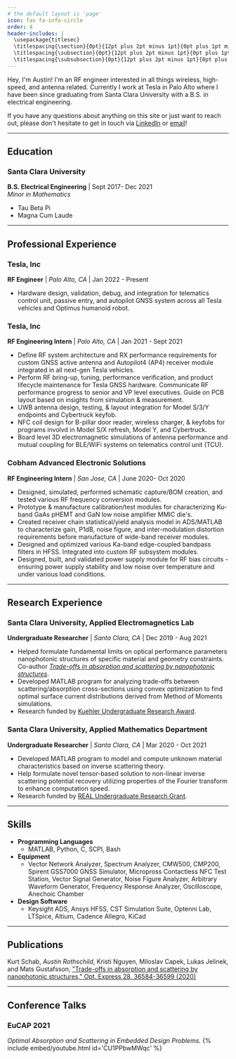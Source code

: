 ```yaml
---
# the default layout is 'page'
icon: fas fa-info-circle
order: 4
header-includes: |
  \usepackage{titlesec}
  \titlespacing{\section}{0pt}{12pt plus 2pt minus 1pt}{0pt plus 1pt minus 1pt}
  \titlespacing{\subsection}{0pt}{12pt plus 2pt minus 1pt}{0pt plus 1pt minus 1pt}
  \titlespacing{\subsubsection}{0pt}{12pt plus 2pt minus 1pt}{0pt plus 1pt minus 1pt}
---
```



Hey, I'm Austin! I'm an RF engineer interested in all things wireless, high-speed, and antenna related. Currently I work at Tesla in Palo Alto where I have been since graduating from Santa Clara University with a B.S. in electrical engineering. 

If you have any questions about anything on this site or just want to reach out, please don't hesitate to get in touch via [LinkedIn](https://www.linkedin.com/in/austin-rothschild-5487747b/) or [email](mailto:aurothschild@gmail.com)!

---

## Education
### Santa Clara University
**B.S. Electrical Engineering** | Sept 2017- Dec 2021 <br/>
_Minor in Mathematics_
- Tau Beta Pi
- Magna Cum Laude

---

## Professional Experience
### Tesla, Inc
**RF Engineer** | _Palo Alto, CA_ | Jan 2022 - Present<br/>
- Hardware design, validation, debug, and integration for telematics control unit, passive entry, and autopilot GNSS system across all Tesla vehicles and Optimus humanoid robot.

### Tesla, Inc
**RF Engineering Intern** | _Palo Alto, CA_ | Jan 2021 - Sept 2021<br/>
- Define RF system architecture and RX performance requirements for custom GNSS active antenna and Autopilot4 (AP4) receiver module integrated in all next-gen Tesla vehicles.
- Perform RF bring-up, tuning, performance verification, and product lifecycle maintenance for Tesla GNSS hardware. Communicate RF performance progress to senior and VP level executives. Guide on PCB layout based on insights from simulation & measurement.
- UWB antenna design, testing, & layout integration for Model S/3/Y endpoints and Cybertruck keyfob.
- NFC coil design for B-pillar door reader, wireless charger, & keyfobs for programs involvd in Model S/X refresh, Model Y, and Cybertruck.
- Board level 3D electromagnetic simulations of antenna performance and mutual coupling for BLE/WiFi systems on telematics control unit (TCU).

### Cobham Advanced Electronic Solutions
**RF Engineering Intern** | _San Jose, CA_ | June 2020- Oct 2020<br/>
- Designed, simulated, performed schematic capture/BOM creation, and tested various RF frequency conversion modules.
- Prototype & manufacture calibration/test modules for characterizing Ku-band GaAs pHEMT and GaN low noise amplifier MMIC die's.
- Created receiver chain statistical/yield analysis model in ADS/MATLAB to characterize gain, P1dB, noise figure, and inter-modulation distortion requirements before manufacture of wide-band receiver modules.
- Designed and optimized various Ka-band edge-coupled bandpass filters in HFSS. Integrated into custom RF subsystem modules.
- Designed, built, and validated power supply module for RF bias circuits - ensuring power supply stability and low noise over temperature and under various load conditions.

---

## Research Experience
### Santa Clara University, Applied Electromagnetics Lab
**Undergraduate Researcher** | _Santa Clara, CA_ | Dec 2019 - Aug 2021<br/>
- Helped formulate fundamental limits on optical performance parameters nanophotonic structures of specific material and geometry constraints. Co-author [_Trade-offs in absorption and scattering by nanophotonic structures_](https://opg.optica.org/oe/fulltext.cfm?uri=oe-28-24-36584&id=442737).
- Developed MATLAB program for analyzing trade-offs between scattering/absorption cross-sections using convex optimization to find optimal surface current distributions derived from Method of Moments simulations.
- Research funded by [Kuehler Undergraduate Research Award](https://www.scu.edu/engineering/labs--research/research/kuehler-undergraduate-research/).

### Santa Clara University, Applied Mathematics Department
**Undergraduate Researcher** | _Santa Clara, CA_ | Mar 2020 - Oct 2021<br/>
- Developed MATLAB program to model and compute unknown material characteristics based on inverse scattering theory.
- Help formulate novel tensor-based solution to non-linear inverse scattering potential recovery utilizing properties of the Fourier transform to enhance computation speed.
- Research funded by [REAL Undergraduate Research Grant](https://www.scu.edu/real/).

---

## Skills
- **Programming Languages** 
    + MATLAB, Python, C, SCPI, Bash
- **Equipment** 
    + Vector Network Analyzer, Spectrum Analyzer, CMW500, CMP200, Spirent GSS7000 GNSS Simulator, Micropross Contactless NFC Test Station, Vector Signal Generator, Noise Figure Analyzer, Arbitrary Waveform Generator, Frequency Response Analyzer, Oscilloscope, Anechoic Chamber
- **Design Software** 
    + Keysight ADS, Ansys HFSS, CST Simulation Suite, Optenni Lab, LTSpice, Altium, Cadence Allegro, KiCad

---

## Publications
Kurt Schab, _Austin Rothschild_, Kristi Nguyen, Miloslav Capek, Lukas Jelinek, and Mats Gustafsson, ["Trade-offs in absorption and scattering by nanophotonic structures," Opt. Express 28, 36584-36599 (2020)](https://opg.optica.org/oe/fulltext.cfm?uri=oe-28-24-36584&id=442737)

---

## Conference Talks
### EuCAP 2021
_Optimal Absorption and Scattering in Embedded Design Problems._
{% include embed/youtube.html id='CU1PPbwMWqc' %}

<!---[Video](https://youtu.be/CU1PPbwMWqc
-->


